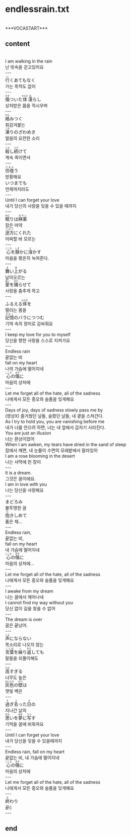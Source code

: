 <h1>endlessrain.txt</h1><br>
﻿***VOCASTART***<br>
<h2>content</h2><br>
I am walking in the rain<br>
난 빗속을 걷고있어요<br>
---<br>
<Ruby><rb>行</rb><rt>い</rt></Ruby>くあてもなく<br>
가는 목적도 없이<br>
---<br>
<Ruby><rb>傷</rb><rt>きず</rt></Ruby>ついた<Ruby><rb>体</rb><rt>からだ</rt></Ruby><Ruby><rb>濡</rb><rt>ぬ</rt></Ruby>らし<br>
상처받은 몸을 적시우며<br>
---<br>
<Ruby><rb>絡</rb><rt>から</rt></Ruby>みつく<br>
휘감겨붙는<br>
<Ruby><rb>凍</rb><rt>こお</rt></Ruby>りのざわめき<br>
얼음의 요란한 소리<br>
---<br>
<Ruby><rb>殺</rb><rt>ころ</rt></Ruby>し<Ruby><rb>続</rb><rt>つづ</rt></Ruby>けて<br>
계속 죽이면서<br>
---<br>
<Ruby><rb>彷徨</rb><rt>さまよ</rt></Ruby>う<br>
방황해요<br>
いつまでも<br>
언제까지라도<br>
---<br>
Until I can forget your love<br>
내가 당신의 사랑을 잊을 수 있을 때까지<br>
---<br>
<Ruby><rb>眠</rb><rt>ねむ</rt></Ruby>りは<Ruby><rb>麻薬</rb><rt>まやく</rt></Ruby><br>
잠은 마약<br>
<Ruby><rb>途方</rb><rt>とほう</rt></Ruby>にくれた<br>
어찌할 바 모르는<br>
---<br>
<Ruby><rb>心</rb><rt>こころ</rt></Ruby>を<Ruby><rb>靜</rb><rt>しず</rt></Ruby>かに<Ruby><rb>溶</rb><rt>と</rt></Ruby>かす<br>
마음을 평온히 녹여준다.<br>
---<br>
<Ruby><rb>舞</rb><rt>ま</rt></Ruby>い<Ruby><rb>上</rb><rt>あ</rt></Ruby>がる<br>
날아오르는<br>
<Ruby><rb>愛</rb><rt>あい</rt></Ruby>を<Ruby><rb>踊</rb><rt>おど</rt></Ruby>らせて<br>
사랑을 춤추게 하고<br>
---<br>
ふるえる<Ruby><rb>体</rb><rt>からだ</rt></Ruby>を<br>
떨리는 몸을<br>
<Ruby><rb>記憶</rb><rt>きおく</rt></Ruby>のバラにつつむ<br>
기억 속의 장미로 감싸줘요<br>
---<br>
I keep my love for you to myself<br>
당신을 향한 사랑을 스스로 지켜가요<br>
---<br>
Endless rain<br>
끝없는 비<br>
fall on my heart<br>
나의 가슴에 떨어지네<br>
<Ruby><rb>心</rb><rt>こころ</rt></Ruby>の<Ruby><rb>傷</rb><rt>きず</rt></Ruby>に<br>
마음의 상처에<br>
---<br>
Let me forget all of the hate, all of the sadness<br>
나에게서 모든 증오와 슬픔을 잊게해요<br>
---<br>
Days of joy, days of sadness slowly pass me by<br>
(영상X) 즐거웠던 날들, 슬펐던 날들, 내 곁을 스쳐간다.<br>
As I try to hold you, you are vanishing before me<br>
내가 너를 안으려 하면, 너는 내 앞에서 갑자기 사라진다.<br>
You are just an illusion<br>
너는 환상이었어<br>
When I am awken, my tears have dried in the sand of sleep<br>
잠에서 깨면, 내 눈물이 수면의 모래밭에서 말라있어<br>
I am a rose blooming in the desert<br>
나는 사막에 핀 장미<br>
---<br>
It is a dream.<br>
그것은 꿈이에요.<br>
I am in love with you<br>
나는 당신을 사랑해요<br>
---<br>
まどろみ<br>
불투명한 꿈<br>
<Ruby><rb>抱</rb><rt>だ</rt></Ruby>きしめて<br>
품은 채...<br>
---<br>
Endless rain,<br>
끝없는 비,<br>
fall on my heart<br>
내 가슴에 떨어지네<br>
<Ruby><rb>心</rb><rt>こころ</rt></Ruby>の<Ruby><rb>傷</rb><rt>きず</rt></Ruby>に<br>
마음의 상처에...<br>
---<br>
Let me forget all of the hate, all of the sadness<br>
나에게서 모든 증오와 슬픔을 잊게해요<br>
---<br>
I awake from my dream<br>
나는 꿈에서 깨어나네<br>
I cannot find my way without you<br>
당신 없이 길을 찾을 수 없어<br>
---<br>
The dream is over<br>
꿈은 끝났어.<br>
---<br>
<Ruby><rb>声</rb><rt>こえ</rt></Ruby>にならない<br>
목소리로 나오지 않는<br>
<Ruby><rb>言葉</rb><rt>ことば</rt></Ruby>を<Ruby><rb>繰</rb><rt>く</rt></Ruby>り<Ruby><rb>返</rb><rt>かえ</rt></Ruby>しても<br>
말들을 되풀이해도<br>
---<br>
<Ruby><rb>高</rb><rt>たか</rt></Ruby>すぎる<br>
너무도 높은<br>
<Ruby><rb>灰色</rb><rt>はいいろ</rt></Ruby>の<Ruby><rb>壁</rb><rt>かべ</rt></Ruby>は<br>
잿빛 벽은<br>
---<br>
<Ruby><rb>過</rb><rt>す</rt></Ruby>ぎ<Ruby><rb>去</rb><rt>さ</rt></Ruby>った<Ruby><rb>日</rb><rt>ひ</rt></Ruby>の<br>
지나간 날의<br>
<Ruby><rb>思</rb><rt>おも</rt></Ruby>いを<Ruby><rb>夢</rb><rt>ゆめ</rt></Ruby>に<Ruby><rb>写</rb><rt>うつ</rt></Ruby>す<br>
기억을 꿈에 비춰져요<br>
---<br>
Until I can forget your love<br>
내가 당신을 잊을 수 있을때까지<br>
---<br>
Endless rain, fall on my heart<br>
끝없는 비, 내 가슴에 떨어지네<br>
<Ruby><rb>心</rb><rt>こころ</rt></Ruby>の<Ruby><rb>傷</rb><rt>きず</rt></Ruby>に<br>
마음의 상처에<br>
---<br>
Let me forget all of the hate, all of the sadness<br>
나에게서 모든 증오와 슬픔을 잊게해요<br>
---<br>
<ruby><rb>終</rb><rt>お</rt></ruby>わり<br>
끝(:<br>
---<br>
<h2>end</h2><br>
